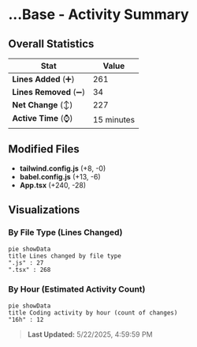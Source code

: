 # ...Base - Activity Summary 

## Overall Statistics

| Stat                   | Value                                                             |
| ---------------------- | ----------------------------------------------------------------- |
| **Lines Added** (➕)   | 261                                          |
| **Lines Removed** (➖) | 34                                        |
| **Net Change** (↕)    | 227                |
| **Active Time** (⌚)   | 15 minutes |


## Modified Files
- **tailwind.config.js** (+8, -0)
- **babel.config.js** (+13, -6)
- **App.tsx** (+240, -28)

## Visualizations

### By File Type (Lines Changed)

```mermaid
pie showData
title Lines changed by file type
".js" : 27
".tsx" : 268
```

### By Hour (Estimated Activity Count)

```mermaid
pie showData
title Coding activity by hour (count of changes)
"16h" : 12
```


> **Last Updated:** 5/22/2025, 4:59:59 PM